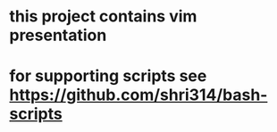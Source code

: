 # this project contains vim presentation
# for supporting scripts see https://github.com/shri314/bash-scripts
